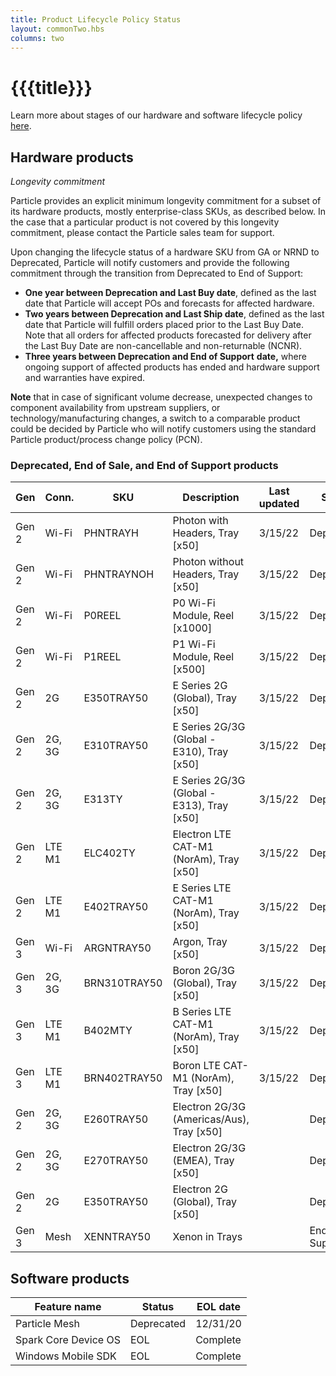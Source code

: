 ```yaml
---
title: Product Lifecycle Policy Status
layout: commonTwo.hbs
columns: two
---
```


# {{{title}}}

Learn more about stages of our hardware and software lifecycle policy [here](/reference/product-lifecycle/product-lifecycle-stages/).

## Hardware products

_Longevity commitment_

Particle provides an explicit minimum longevity commitment for a subset of its hardware products, mostly enterprise-class SKUs, as described below. In the case that a particular product is not covered by this longevity commitment, please contact the Particle sales team for support.

Upon changing the lifecycle status of a hardware SKU from GA or NRND to Deprecated, Particle will notify customers and provide the following commitment through the transition from Deprecated to End of Support:

* **One year between Deprecation and Last Buy date**, defined as the last date that Particle will accept POs and forecasts for affected hardware.
* **Two years between Deprecation and Last Ship date**, defined as the last date that Particle will fulfill orders placed prior to the Last Buy Date. Note that all orders for affected products forecasted for delivery after the Last Buy Date are non-cancellable and non-returnable (NCNR).
* **Three years between Deprecation and End of Support** **date,** where ongoing support of affected products has ended and hardware support and warranties have expired.

**Note** that in case of significant volume decrease, unexpected changes to component availability from upstream suppliers, or technology/manufacturing changes, a switch to a comparable product could be decided by Particle who will notify customers using the standard Particle product/process change policy (PCN).

### Deprecated, End of Sale, and End of Support products

| Gen   | Conn.  | SKU          | Description                                  | Last updated | Status         | Last buy | End of support |
| ----- | ------ | ------------ | -------------------------------------------- | ------------ | -------------- | -------- | -------------- |
| Gen 2 | Wi-Fi  | PHNTRAYH     | Photon with Headers, Tray \[x50\]            | 3/15/22      | Deprecated     | 6/30/22  | 3/31/25        |
| Gen 2 | Wi-Fi  | PHNTRAYNOH   | Photon without Headers, Tray \[x50\]         | 3/15/22      | Deprecated     | 6/30/22  | 3/31/25        |
| Gen 2 | Wi-Fi  | P0REEL       | P0 Wi-Fi Module, Reel \[x1000\]              | 3/15/22      | Deprecated     | 6/30/22  | 3/31/25        |
| Gen 2 | Wi-Fi  | P1REEL       | P1 Wi-Fi Module, Reel \[x500\]               | 3/15/22      | Deprecated     | 6/30/22  | 3/31/25        |
| Gen 2 | 2G     | E350TRAY50   | E Series 2G (Global), Tray \[x50\]           | 3/15/22      | Deprecated     | 6/30/22  | 3/31/25        |
| Gen 2 | 2G, 3G | E310TRAY50   | E Series 2G/3G (Global - E310), Tray \[x50\] | 3/15/22      | Deprecated     | 6/30/22  | 3/31/25        |
| Gen 2 | 2G, 3G | E313TY       | E Series 2G/3G (Global - E313), Tray \[x50\] | 3/15/22      | Deprecated     | 6/30/22  | 3/31/25        |
| Gen 2 | LTE M1 | ELC402TY     | Electron LTE CAT-M1 (NorAm), Tray \[x50\]    | 3/15/22      | Deprecated     | 6/30/22  | 3/31/25        |
| Gen 2 | LTE M1 | E402TRAY50   | E Series LTE CAT-M1 (NorAm), Tray \[x50\]    | 3/15/22      | Deprecated     | 6/30/22  | 3/31/25        |
| Gen 3 | Wi-Fi  | ARGNTRAY50   | Argon, Tray \[x50\]                          | 3/15/22      | Deprecated     | 6/30/22  | 3/31/25        |
| Gen 3 | 2G, 3G | BRN310TRAY50 | Boron 2G/3G (Global), Tray \[x50\]           | 3/15/22      | Deprecated     | 6/30/22  | 3/31/25        |
| Gen 3 | LTE M1 | B402MTY      | B Series LTE CAT-M1 (NorAm), Tray \[x50\]    | 3/15/22      | Deprecated     | 6/30/22  | 3/31/25        |
| Gen 3 | LTE M1 | BRN402TRAY50 | Boron LTE CAT-M1 (NorAm), Tray \[x50\]       | 3/15/22      | Deprecated     | 6/30/22  | 3/31/25        |
| Gen 2 | 2G, 3G | E260TRAY50   | Electron 2G/3G (Americas/Aus), Tray \[x50\]  |              | Deprecated     |          | 3/31/25        |
| Gen 2 | 2G, 3G | E270TRAY50   | Electron 2G/3G (EMEA), Tray \[x50\]          |              | Deprecated     |          | 3/31/25        |
| Gen 2 | 2G     | E350TRAY50   | Electron 2G (Global), Tray \[x50\]           |              | Deprecated     |          | 3/31/25        |
| Gen 3 | Mesh   | XENNTRAY50   | Xenon in Trays                               |              | End of Support | 4/20/20  | 12/31/20       |

## Software products

| **Feature name**     | **Status** | **EOL date** |
| -------------------- | ---------- | ------------ |
| Particle Mesh        | Deprecated | 12/31/20     |
| Spark Core Device OS | EOL        | Complete     |
| Windows Mobile SDK   | EOL        | Complete     |

